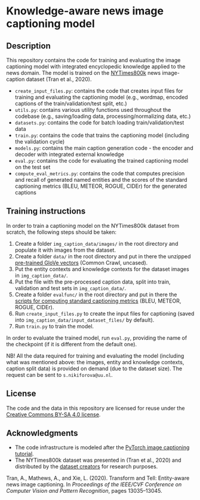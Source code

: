 # Knowledge-aware news image captioning model

## Description

This repository contains the code for training and evaluating the image captioning model with integrated encyclopedic knowledge applied to the news domain. 
The model is trained on the [NYTimes800k](https://github.com/alasdairtran/transform-and-tell) news image-caption dataset (Tran et al., 2020).

- `create_input_files.py`: contains the code that creates input files for training and evaluating the captioning model (e.g., wordmap, encoded captions of the train/validation/test split, etc.)
- `utils.py`: contains various utility functions used throughout the codebase (e.g., saving/loading data, processing/normalizing data, etc.)
- `datasets.py`: contains the code for batch loading train/validation/test data 
- `train.py`: contains the code that trains the captioning model (including the validation cycle)
- `models.py`: contains the main caption generation code - the encoder and decoder with integrated external knowledge 
- `eval.py`: contains the code for evaluating the trained captioning model on the test set
- `compute_eval_metrics.py`: contains the code that computes precision and recall of generated named entities and the scores of the standard captioning metrics (BLEU, METEOR, ROGUE, CIDEr) for the generated captions

## Training instructions

In order to train a captioning model on the NYTimes800k dataset from scratch, the following steps should be taken:
1) Create a folder `img_caption_data/images/` in the root directory and populate it with images from the dataset. 
2) Create a folder `data/` in the root directory and put in there the unzipped [pre-trained GloVe vectors](https://nlp.stanford.edu/projects/glove/) (Common Crawl, uncased).
3) Put the entity contexts and knowledge contexts for the dataset images in `img_caption_data/`.
4) Put the file with the pre-processed caption data, split into train, validation and test sets in `img_caption_data/`.
5) Create a folder `evalfunc/` in the root directory and put in there the [scripts for computing standard captioning metrics](https://github.com/tylin/coco-caption) (BLEU, METEOR, ROGUE, CIDEr).
6) Run `create_input_files.py` to create the input files for captioning (saved into `img_caption_data/input_dataset_files/` by default).
7) Run `train.py` to train the model.

In order to evaluate the trained model, run `eval.py`, providing the name of the checkpoint (if it is different from the default one).

NB! All the data required for training and evaluating the model (including what was mentioned above: the images, entity and knowledge contexts, caption split data) is provided on demand (due to the dataset size). The request can be sent to `s.nikiforova@uu.nl`.

## License

The code and the data in this repository are licensed for reuse under the [Creative Commons BY-SA 4.0 license](https://creativecommons.org/licenses/by-sa/4.0/).

## Acknowledgments

- The code infrastructure is modeled after the [PyTorch image captioning tutorial](https://github.com/sgrvinod/a-PyTorch-Tutorial-to-Image-Captioning).
- The NYTimes800k dataset was presented in (Tran et al., 2020) and distributed by the [dataset creators](https://github.com/alasdairtran/transform-and-tell) for research purposes.

Tran, A., Mathews, A., and Xie, L. (2020). Transform and Tell: Entity-aware news image captioning. In *Proceedings of the IEEE/CVF Conference on Computer Vision and Pattern Recognition*, pages 13035–13045.
